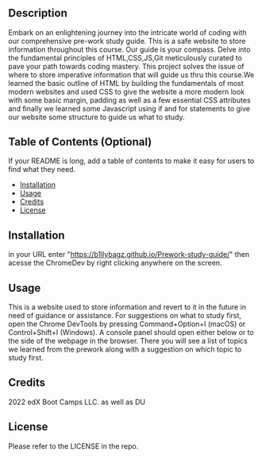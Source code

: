 # <Prework-study-guide>

## Description

Embark on an enlightening journey into the intricate world of coding with our comprehensive pre-work study guide. This is a safe website to store information throughout this course. Our guide is your compass. Delve into the fundamental principles of HTML,CSS,JS,Git meticulously curated to pave your path towards coding mastery. This project solves the issue of where to store imperative information that will guide us thru this course.We learned the basic outline of HTML by building the fundamentals of most modern websites and used CSS to give the website a more modern look with some basic margin, padding as well as a few essential CSS attributes and finally we learned some Javascript using if and for statements to give our website some structure to guide us what to study.

## Table of Contents (Optional)

If your README is long, add a table of contents to make it easy for users to find what they need.

- [Installation](#installation)
- [Usage](#usage)
- [Credits](#credits)
- [License](#license)

## Installation

in your URL enter "https://b1llybagz.github.io/Prework-study-guide/" then acesse the ChromeDev by right clicking anywhere on the screen.

## Usage

This is a website used to store information and revert to it in the future in need of guidance or assistance. For suggestions on what to study first, open the Chrome DevTools by pressing Command+Option+I (macOS) or Control+Shift+I (Windows). A console panel should open either below or to the side of the webpage in the browser. There you will see a list of topics we learned from the prework along with a suggestion on which topic to study first.


## Credits

2022 edX Boot Camps LLC.
as well as DU

## License

Please refer to the LICENSE in the repo.

